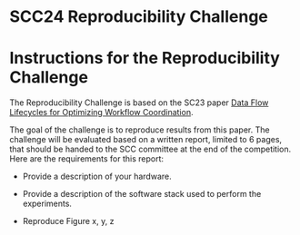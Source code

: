 SCC24 Reproducibility Challenge
================================================================================

Instructions for the Reproducibility Challenge
================================================================================

The Reproducibility Challenge is based on the SC23 paper [Data Flow Lifecycles for Optimizing Workflow Coordination](https://dl.acm.org/doi/pdf/10.1145/3581784.3607104).

The goal of the challenge is to reproduce results from this paper. The challenge will be evaluated based on a written report, limited to 6 pages, that should be handed to the SCC committee at the end of the competition. Here are the requirements for this report:

- Provide a description of your hardware.

- Provide a description of the software stack used to perform the experiments.

- Reproduce Figure x, y, z

